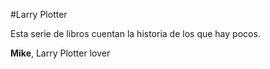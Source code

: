 
#Larry Plotter

Esta serie de libros cuentan la historia de los que hay pocos.

**Mike**, Larry Plotter lover

